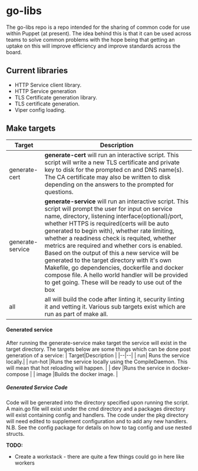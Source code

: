 
  
# go-libs 
The go-libs repo is a repo intended for the sharing of common code for use within Puppet (at present). The idea behind this is that it can be used across teams to solve common problems with the hope being that getting an uptake on this will improve efficiency and improve standards across the board.  
    
## Current libraries  
- HTTP Service client library.  
- HTTP Service generation  
- TLS Certificate generation library.
- TLS certificate generation.  
- Viper config loading.  
    
## Make targets
| Target |Description  |
|--|--|
|generate-cert  |**generate-cert** will run an interactive script. This script will write a new TLS certificate and private key to disk for the prompted cn and DNS name(s). The CA certificate may also be written to disk depending on the answers to the prompted for questions.   |
|generate-service  |**generate-service** will run an interactive script. This script will prompt the user for input on service name, directory, listening interface(optional)/port, whether HTTPS is required(certs will be auto generated to begin with), whether rate limiting, whether a readiness check is requited, whether metrics are required and whether cors is enabled. Based on the output of this a new service will be generated to the target directory with it's own Makefile, go dependencies, dockerfile and docker compose file. A hello world handler will be provided to get going. These will be ready to use out of the box |
|all  |all will build the code after linting it, security linting it and vetting it. Various sub targets exist which are run as part of make all. |

#### Generated service
After running the generate-service make target the service will exist in the target directory. The targets below are some things which can be done post generation of a service:
|  Target|Description  |
|--|--|
|  run|  Runs the service locally.|
| run-hot |Runs the service locally using the CompileDaemon. This will mean that hot reloading will happen.  |
| dev |Runs the service in docker-compose  |
| image |Builds the docker image.  |

##### Generated Service Code
Code will be generated into the directory specified upon running the script. A main.go file will exist under the cmd directory and a packages directory will exist containing config and handlers. The code under the pkg directory will need edited to supplement configuration and to add any new handlers. N.B. See the config package for details on how to tag config and use nested structs.
    
**TODO:**  
- Create a workstack - there are quite a few things could go in here like workers